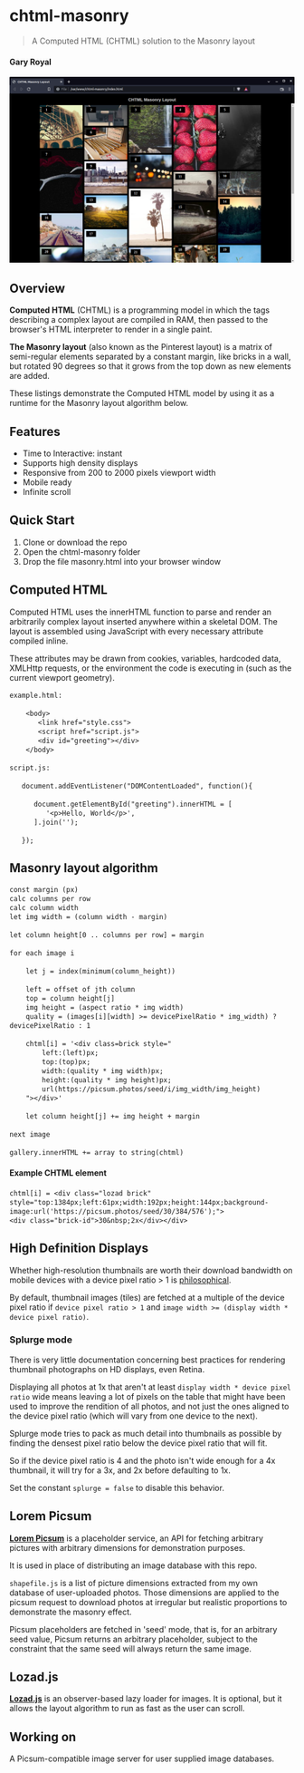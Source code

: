 # chtml-masonry
> A Computed HTML (CHTML) solution to the Masonry layout

#### Gary Royal

![screenshot](masonry.png)

## Overview

**Computed HTML** (CHTML) is a programming model in which the tags describing a complex layout are compiled in RAM, then passed to the browser's HTML interpreter to render in a single paint. 

**The Masonry layout** (also known as the Pinterest layout) is a matrix of semi-regular elements separated by a constant margin, like bricks in a wall, but rotated 90 degrees so that it grows from the top down as new elements are added.

These listings demonstrate the Computed HTML model by using it as a runtime for the Masonry layout algorithm below.


## Features 

* Time to Interactive: instant 
* Supports high density displays
* Responsive from 200 to 2000 pixels viewport width
* Mobile ready
* Infinite scroll


## Quick Start

1. Clone or download the repo
2. Open the chtml-masonry folder
3. Drop the file masonry.html into your browser window


## Computed HTML 

Computed HTML uses the innerHTML function to parse and render an arbitrarily complex layout inserted anywhere within a skeletal DOM. The layout is assembled using JavaScript with every necessary attribute compiled inline. 

These attributes may be drawn from cookies, variables, hardcoded data, XMLHttp requests, or the environment the code is executing in (such as the current viewport geometry).  

```
example.html:

	<body>
	   <link href="style.css">
	   <script href="script.js">
	   <div id="greeting"></div>
	</body>

script.js:

   document.addEventListener("DOMContentLoaded", function(){
   
      document.getElementById("greeting").innerHTML = [
         '<p>Hello, World</p>',
      ].join('');
	  
   });
```

## Masonry layout algorithm

```
const margin (px)
calc columns per row
calc column width
let img width = (column width - margin)

let column height[0 .. columns per row] = margin

for each image i

	let j = index(minimum(column_height))
	
	left = offset of jth column
	top = column height[j]
	img height = (aspect ratio * img width)
	quality = (images[i][width] >= devicePixelRatio * img_width) ? devicePixelRatio : 1
	
	chtml[i] = '<div class=brick style="
		left:(left)px; 
		top:(top)px; 
		width:(quality * img width)px; 
		height:(quality * img height)px; 
		url(https://picsum.photos/seed/i/img_width/img_height)
	"></div>'

	let column height[j] += img height + margin
	
next image

gallery.innerHTML += array to string(chtml)
```

#### Example CHTML element
```
chtml[i] = <div class="lozad brick"
style="top:1384px;left:61px;width:192px;height:144px;background-
image:url('https://picsum.photos/seed/30/384/576');">
<div class="brick-id">30&nbsp;2x</div></div>
```


## High Definition Displays

Whether high-resolution thumbnails are worth their download bandwidth on mobile devices with a device pixel ratio > 1 is [philosophical](https://www.quirksmode.org/blog/archives/2012/07/more_about_devi.html).

By default, thumbnail images (tiles) are fetched at a multiple of the device pixel ratio if `device pixel ratio > 1` and `image width >= (display width * device pixel ratio)`. 

### Splurge mode

There is very little documentation concerning best practices for rendering thumbnail photographs on HD displays, even Retina.

Displaying all photos at 1x that aren't at least `display width * device pixel ratio` wide means leaving a lot of pixels on the table that might have been used to improve the rendition of all photos, and not just the ones aligned to the device pixel ratio (which will vary from one device to the next).

Splurge mode tries to pack as much detail into thumbnails as possible by finding the densest pixel ratio below the device pixel ratio that will fit.

So if the device pixel ratio is 4 and the photo isn't wide enough for a 4x thumbnail, it will try for a 3x, and 2x before defaulting to 1x.

Set the constant `splurge = false` to disable this behavior.


## Lorem Picsum 

**[Lorem Picsum](https://picsum.photos/)** is a placeholder service, an API for fetching arbitrary pictures with arbitrary dimensions for demonstration purposes.

It is used in place of distributing an image database with this repo.

`shapefile.js` is a list of picture dimensions extracted from my own database of user-uploaded photos. Those dimensions are applied to the picsum request to download photos at irregular but realistic proportions to demonstrate the masonry effect. 

Picsum placeholders are fetched in 'seed' mode, that is, for an arbitrary seed value, Picsum returns an arbitrary placeholder, subject to the constraint that the same seed will always return the same image.


## Lozad.js

**[Lozad.js](https://github.com/ApoorvSaxena/lozad.js)** is an observer-based lazy loader for images. It is optional, but it allows the layout algorithm to run as fast as the user can scroll. 


## Working on

A Picsum-compatible image server for user supplied image databases.



